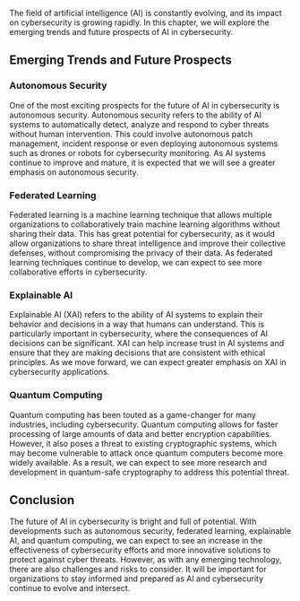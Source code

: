 
The field of artificial intelligence (AI) is constantly evolving, and its impact on cybersecurity is growing rapidly. In this chapter, we will explore the emerging trends and future prospects of AI in cybersecurity.

Emerging Trends and Future Prospects
------------------------------------

### Autonomous Security

One of the most exciting prospects for the future of AI in cybersecurity is autonomous security. Autonomous security refers to the ability of AI systems to automatically detect, analyze and respond to cyber threats without human intervention. This could involve autonomous patch management, incident response or even deploying autonomous systems such as drones or robots for cybersecurity monitoring. As AI systems continue to improve and mature, it is expected that we will see a greater emphasis on autonomous security.

### Federated Learning

Federated learning is a machine learning technique that allows multiple organizations to collaboratively train machine learning algorithms without sharing their data. This has great potential for cybersecurity, as it would allow organizations to share threat intelligence and improve their collective defenses, without compromising the privacy of their data. As federated learning techniques continue to develop, we can expect to see more collaborative efforts in cybersecurity.

### Explainable AI

Explainable AI (XAI) refers to the ability of AI systems to explain their behavior and decisions in a way that humans can understand. This is particularly important in cybersecurity, where the consequences of AI decisions can be significant. XAI can help increase trust in AI systems and ensure that they are making decisions that are consistent with ethical principles. As we move forward, we can expect greater emphasis on XAI in cybersecurity applications.

### Quantum Computing

Quantum computing has been touted as a game-changer for many industries, including cybersecurity. Quantum computing allows for faster processing of large amounts of data and better encryption capabilities. However, it also poses a threat to existing cryptographic systems, which may become vulnerable to attack once quantum computers become more widely available. As a result, we can expect to see more research and development in quantum-safe cryptography to address this potential threat.

Conclusion
----------

The future of AI in cybersecurity is bright and full of potential. With developments such as autonomous security, federated learning, explainable AI, and quantum computing, we can expect to see an increase in the effectiveness of cybersecurity efforts and more innovative solutions to protect against cyber threats. However, as with any emerging technology, there are also challenges and risks to consider. It will be important for organizations to stay informed and prepared as AI and cybersecurity continue to evolve and intersect.
